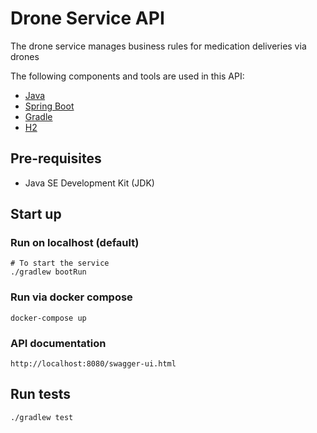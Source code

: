 # Drone Service API

The drone service manages business rules for medication deliveries via drones

The following components and tools are used in this API:

- [Java](https://www.java.com/)
- [Spring Boot](https://spring.io/projects/spring-boot/)
- [Gradle](https://gradle.org/)
- [H2](https://www.h2database.com/html/main.html)

## Pre-requisites

- Java SE Development Kit (JDK)

## Start up

### Run on localhost (default)

```shell
# To start the service
./gradlew bootRun
```

### Run via docker compose

```shell
docker-compose up
```

### API documentation

```shell
http://localhost:8080/swagger-ui.html
```

## Run tests
```shell
./gradlew test
```
